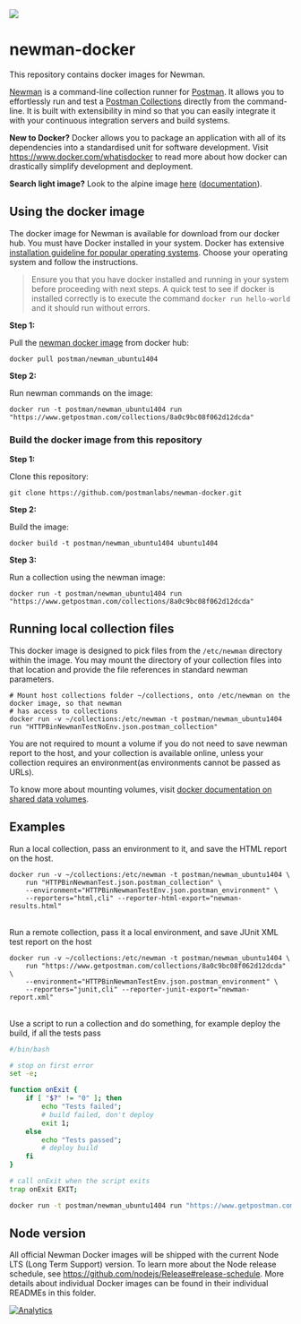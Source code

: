 <img src="https://s3.amazonaws.com/web-artefacts/cartoon-whale-8.gif+(400%C3%97225).png">

# newman-docker 

This repository contains docker images for Newman.

<a href="https://github.com/postmanlabs/newman" target="_blank">Newman</a> is a command-line collection runner for
<a href="https://getpostman.com" target="_blank">Postman</a>. It allows you to effortlessly run and test a
<a href="https://www.getpostman.com/docs/collections" target="_blank">Postman Collections<a/> directly from the
command-line. It is built with extensibility in mind so that you can easily integrate it with your continuous
integration servers and build systems.

**New to Docker?** Docker allows you to package an application with all of its dependencies into a standardised unit for
software development. Visit
<a href="https://www.docker.com/whatisdocker" target="_blank">https://www.docker.com/whatisdocker</a> to read more about
how docker can drastically simplify development and deployment.

**Search light image?** Look to the alpine image <a href="https://hub.docker.com/r/postman/newman_alpine33/">here</a> (<a href="https://github.com/postmanlabs/newman/tree/develop/docker/images/alpine33">documentation</a>).

## Using the docker image

The docker image for Newman is available for download from our docker hub. You must have Docker installed in your
system. Docker has extensive <a href="https://docs.docker.com/installation/" target="_blank">installation guideline for
popular operating systems</a>. Choose your operating system and follow the instructions.

> Ensure you that you have docker installed and running in your system before proceeding with next steps. A quick test
> to see if docker is installed correctly is to execute the command `docker run hello-world` and it should run without
> errors.

**Step 1:**

Pull the <a href="https://registry.hub.docker.com/u/postman/newman_ubuntu1404/" target="_blank">newman docker
image</a> from docker hub:

```terminal
docker pull postman/newman_ubuntu1404
```

**Step 2:**

Run newman commands on the image:

```terminal
docker run -t postman/newman_ubuntu1404 run "https://www.getpostman.com/collections/8a0c9bc08f062d12dcda"
```

### Build the docker image from this repository


**Step 1:**

Clone this repository:

```terminal
git clone https://github.com/postmanlabs/newman-docker.git
```

**Step 2:**

Build the image:

```terminal
docker build -t postman/newman_ubuntu1404 ubuntu1404
```

**Step 3:**

Run a collection using the newman image:

```terminal
docker run -t postman/newman_ubuntu1404 run "https://www.getpostman.com/collections/8a0c9bc08f062d12dcda"
```


## Running local collection files

This docker image is designed to pick files from the `/etc/newman` directory within the image. You may mount the
directory of your collection files into that location and provide the file references in standard newman parameters.


```terminal
# Mount host collections folder ~/collections, onto /etc/newman on the docker image, so that newman
# has access to collections
docker run -v ~/collections:/etc/newman -t postman/newman_ubuntu1404 run "HTTPBinNewmanTestNoEnv.json.postman_collection"
```

You are not required to mount a volume if you do not need to save newman report to the host, and your collection is
available online, unless your collection requires an environment(as environments cannot be passed as URLs).

To know more about mounting volumes, visit
<a href="https://docs.docker.com/userguide/dockervolumes/" target="_blank">docker documentation on shared data volumes</a>.


## Examples

Run a local collection, pass an environment to it, and save the HTML report on the host.

```terminal
docker run -v ~/collections:/etc/newman -t postman/newman_ubuntu1404 \
    run "HTTPBinNewmanTest.json.postman_collection" \
    --environment="HTTPBinNewmanTestEnv.json.postman_environment" \
    --reporters="html,cli" --reporter-html-export="newman-results.html"
```

<br />Run a remote collection, pass it a local environment, and save JUnit XML test report on the host

```terminal
docker run -v ~/collections:/etc/newman -t postman/newman_ubuntu1404 \
    run "https://www.getpostman.com/collections/8a0c9bc08f062d12dcda" \
    --environment="HTTPBinNewmanTestEnv.json.postman_environment" \
    --reporters="junit,cli" --reporter-junit-export="newman-report.xml"
```

<br />Use a script to run a collection and do something, for example deploy the build, if all the tests pass

```bash
#/bin/bash

# stop on first error
set -e;

function onExit {
    if [ "$?" != "0" ]; then
        echo "Tests failed";
        # build failed, don't deploy
        exit 1;
    else
        echo "Tests passed";
        # deploy build
    fi
}

# call onExit when the script exits
trap onExit EXIT;

docker run -t postman/newman_ubuntu1404 run "https://www.getpostman.com/collections/8a0c9bc08f062d12dcda" --suppress-exit-code;
```

## Node version
All official Newman Docker images will be shipped with the current Node LTS (Long Term Support) version. To learn more
about the Node release schedule, see https://github.com/nodejs/Release#release-schedule. More details about individual
Docker images can be found in their individual READMEs in this folder.

[![Analytics](https://ga-beacon.appspot.com/UA-43979731-9/newman-docker/readme)](https://www.getpostman.com)
